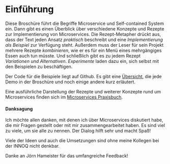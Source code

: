 # Einführung

Diese Broschüre führt die Begriffe Microservice und Self-contained
System ein. Dann gibt es einen Überblick über verschiedene Konzepte
und Rezepte zur
Implementierung von Microservices. Die Rezept-Metapher drückt aus,
dass der Text jeden Ansatz *praktisch* beschreibt und eine
*Implementierung als Beispiel* zur Verfügung steht. Außerdem muss der
Leser für sein Projekt mehrere Rezepte *kombinieren*, wie er es für ein
Menü eines mehrgängiges Essen auch tun müsste. Und schließlich gibt
es zu jedem Rezept *Variationen und Alternativen*.
*Experimente* laden dazu ein, sich selbst mit den Beispielen zu
beschäftigen.

Der Code für die Beispiele liegt auf Github. Es gibt eine
[Übersicht](http://ewolff.com/microservices-demos.html), die jede Demo
in der Broschüre und noch einige andere kurz erläutert.

Eine ausführliche Darstellung der Rezepte und weiterer Konzepte rund
um Microservices finden sich im
[Microservices Praxisbuch](http://microservices-praxisbuch.de/).

#### Danksagung

Ich möchte allen danken, mit denen ich über Microservices diskutiert
habe, die mir Fragen gestellt oder mit mir zusammengearbeitet
haben. Es sind viel zu viele, um sie alle zu nennen. Der Dialog hilft
sehr und macht Spaß! 

Viele der Ideen und auch die Umsetzungen sind ohne meine Kollegen bei
der INNOQ nicht denkbar.

Danke an Jörn Hameister für das umfangreiche Feedback!
